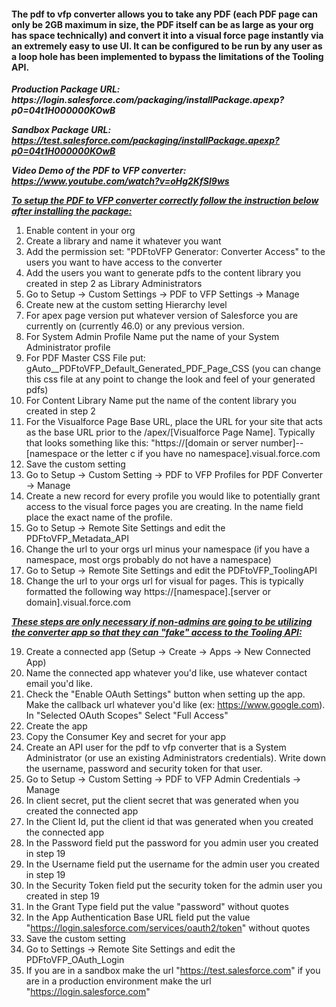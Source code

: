<html>
<h4>The pdf to vfp converter allows you to take any PDF (each PDF page can only be 2GB maximum in size, the PDF itself can be as large as your org has space technically) and convert it into a visual force page instantly via an extremely
easy to use UI. 
It can be configured to be run by any user as a loop hole has been implemented to bypass the limitations of the Tooling API.</h4>

<p><b><i>Production Package URL: https://login.salesforce.com/packaging/installPackage.apexp?p0=04t1H000000KOwB

Sandbox Package URL: https://test.salesforce.com/packaging/installPackage.apexp?p0=04t1H000000KOwB</i></b></p>

<b><i>Video Demo of the PDF to VFP converter: https://www.youtube.com/watch?v=oHg2KfSI9ws</i></b>

<b><i><u>To setup the PDF to VFP converter correctly follow the instruction below after installing the package:</u></i></b>

1) Enable content in your org
2) Create a library and name it whatever you want
3) Add the permission set: "PDFtoVFP Generator: Converter Access" to the users you want to have access to the converter
4) Add the users you want to generate pdfs to the content library you created in step 2 as Library Administrators
5) Go to Setup -> Custom Settings -> PDF to VFP Settings -> Manage
6) Create new at the custom setting Hierarchy level
7) For apex page version put whatever version of Salesforce you are currently on (currently 46.0) or any previous version. 
8) For System Admin Profile Name put the name of your System Administrator profile
9) For PDF Master CSS File put: gAuto__PDFtoVFP_Default_Generated_PDF_Page_CSS (you can change this css file at any point to change the look and feel of your generated pdfs)
10) For Content Library Name put the name of the content library you created in step 2
11) For the Visualforce Page Base URL, place the URL for your site that acts as the base URL prior to the /apex/[Visualforce Page Name].
Typically that looks something like this: 
"https://[domain or server number]--[namespace or the letter c if you have no namespace].visual.force.com
12) Save the custom setting
13) Go to Setup -> Custom Setting -> PDF to VFP Profiles for PDF Converter -> Manage
14) Create a new record for every profile you would like to potentially grant access to the visual force pages you are creating. In the name field place the exact name of the profile. 
15) Go to Setup -> Remote Site Settings and edit the PDFtoVFP_Metadata_API
16) Change the url to your orgs url minus your namespace (if you have a namespace, most orgs probably do not have a namespace)
17) Go to Setup -> Remote Site Settings and edit the PDFtoVFP_ToolingAPI
18) Change the url to your orgs url for visual for pages. This is typically formatted the following way https://[namespace].[server or domain].visual.force.com


<b><i><u>These steps are only necessary if non-admins are going to be utilizing the converter app so that they can "fake" access to the Tooling API:</u></b></i>

19) Create a connected app (Setup -> Create -> Apps -> New Connected App)
20) Name the connected app whatever you'd like, use whatever contact email you'd like.
21) Check the "Enable OAuth Settings" button when setting up the app. Make the callback url whatever you'd like (ex: https://www.google.com). In "Selected OAuth Scopes" Select "Full Access"
22) Create the app
23) Copy the Consumer Key and secret for your app
24) Create an API user for the pdf to vfp converter that is a System Administrator (or use an existing Administrators credentials). Write down the username, password and security token for that user.
25) Go to Setup -> Custom Setting -> PDF to VFP Admin Credentials -> Manage
26) In client secret, put the client secret that was generated when you created the connected app
27) In the Client Id, put the client id that was generated when you created the connected app
28) In the Password field put the password for you admin user you created in step 19
29) In the Username field put the username for the admin user you created in step 19
30) In the Security Token field put the security token for the admin user you created in step 19
31) In the Grant Type field put the value "password" without quotes
32) In the App Authentication Base URL field put the value "https://login.salesforce.com/services/oauth2/token" without quotes
33) Save the custom setting
34) Go to Settings -> Remote Site Settings and edit the PDFtoVFP_OAuth_Login
35) If you are in a sandbox make the url "https://test.salesforce.com" if you are in a production environment make the url "https://login.salesforce.com"
<html>
